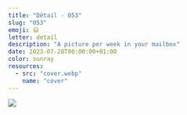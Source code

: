 ```yaml
---
title: "Détail - 053"
slug: "053"
emoji: 😃
letter: detail
description: "A picture per week in your mailbox"
date: 2023-07-28T00:00:00+01:00
color: sunray
resources:
  - src: "cover.webp"
    name: "cover"
---
```

![](cover)
